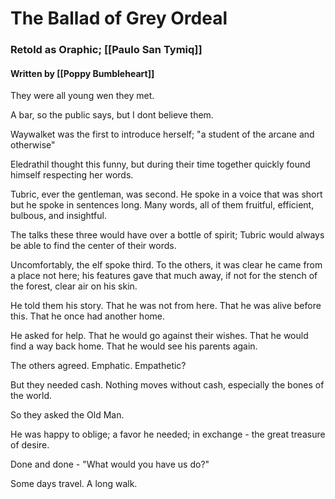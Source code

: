 # The Ballad of Grey Ordeal
### Retold as Oraphic; [[Paulo San Tymiq]]
#### Written by [[Poppy Bumbleheart]]

They were all young wen they met. 

A bar, so the public says, but I dont believe them. 

Waywalket was the first to introduce herself; "a student of the arcane and otherwise"

Eledrathil thought this funny, but during their time together quickly found himself respecting her words.

Tubric, ever the gentleman, was second. He spoke in a voice that was short but he spoke in sentences long. Many words, all of them fruitful, efficient, bulbous, and insightful. 

The talks these three would have over a bottle of spirit; Tubric would always be able to find the center of their words.

Uncomfortably, the elf spoke third. To the others, it was clear he came from a place not here; his features gave that much away, if not for the stench of the forest, clear air on his skin.

He told them his story.
That he was not from here.
That he was alive before this.
That he once had another home.


He asked for help.
That he would go against their wishes.
That he would find a way back home.
That he would see his parents again.

The others agreed. Emphatic. Empathetic?

But they needed cash. Nothing moves without cash, especially the bones of the world.

So they asked the Old Man.

He was happy to oblige; a favor he needed; in exchange - the great treasure of desire.

Done and done - "What would you have us do?"

Some days travel. A long walk. 